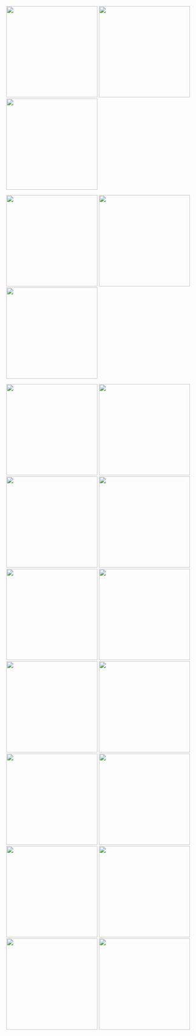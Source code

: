 <img src="layout/1.%20login.jpg" width="240">  <img src="layout/2.%20sign-up-1.jpg" width="240">  <img src="layout/2.%20sign-up-2.jpg" width="240"> 

<img src="layout/2.%20sign-up-3.jpg" width="240">  <img src="layout/2.%20sign-up-4.jpg" width="240">  <img src="layout/3.%20forgot-password-1.jpg" width="240">

<img src="layout/3.%20forgot-password-2.jpg" width="240">  <img src="layout/3.%20forgot-password-3.jpg" width="240">  <img src="layout/4.%20home-page-1.jpg" width="240">
<img src="layout/4.%20home-page-2.png" width="240"> <img src="layout/5.%20notification.jpg" width="240"> <img src="layout/6.%20all-categories.jpg" width="240">
<img src="layout/7.%20select-categories.jpg" width="240"> <img src="layout/8.%20merchant-details-1-1.jpg" width="240"> <img src="layout/8.%20merchant-details-1-2.jpg" width="240"> <img src="layout/9.%20coupon-1.jpg" width="240"> <img src="layout/9.%20coupon-2.jpg" width="240"> <img src="layout/9.%20coupon-3.jpg" width="240"> <img src="layout/9.%20coupon-4.jpg" width="240"> <img src="layout/9.%20coupon-5.jpg" width="240">
